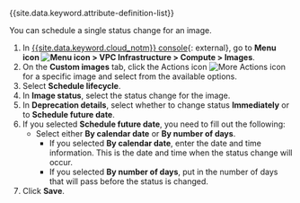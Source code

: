 
{{site.data.keyword.attribute-definition-list}}

You can schedule a single status change for an image.

1. In [{{site.data.keyword.cloud_notm}} console](/login){: external}, go to **Menu icon ![Menu icon](../icons/icon_hamburger.svg) > VPC Infrastructure > Compute > Images**.
1. On the **Custom images** tab,  click the Actions icon ![More Actions icon](../icons/action-menu-icon.svg) for a specific image and select from the available options.
1. Select **Schedule lifecycle**.
1. In **Image status**, select the status change for the image.
1. In **Deprecation details**, select whether to change status **Immediately** or to **Schedule future date**.
1. If you selected **Schedule future date**, you need to fill out the following:
   - Select either **By calendar date** or **By number of days**.
      - If you selected **By calendar date**, enter the date and time information. This is the date and time when the status change will occur.
      - If you selected **By number of days**, put in the number of days that will pass before the status is changed.
1. Click **Save**.
